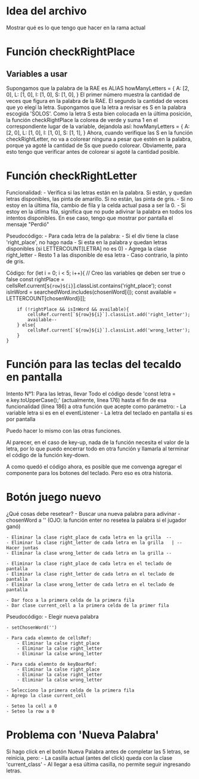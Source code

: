 # Idea del archivo
Mostrar qué es lo que tengo que hacer en la rama actual

# Función checkRightPlace

## Variables a usar
Supongamos que la palabra de la RAE es ALIAS
howManyLetters = {
    A: [2, 0],
    L: [1, 0],
    I: [1, 0],
    S: [1, 0],
}
El primer número muestra la cantidad de veces que figura en la palabra de la RAE. El segundo la cantidad de veces que yo elegí la letra. 
Supongamos que la letra a revisar es S en la palabra escogida 'SOLOS'. Como la letra S esta bien colocada en la última posición, la función checkRightPlace la colorea de verde y suma 1 en el correspondiente lugar de la variable, dejandola así:
howManyLetters = {
    A: [2, 0],
    L: [1, 0],
    I: [1, 0],
    S: [1, 1],
}
Ahora, cuando verifique las S en la función checkRightLetter, no va a colorear ninguna a pesar que estén en la palabra, porque ya agoté la cantidad de Ss que puedo colorear.
Obviamente, para esto tengo que verificar antes de colorear si agoté la cantidad posible.

# Función checkRightLetter
Funcionalidad:
    - Verifica si las letras están en la palabra. Si están, y quedan letras disponibles, las pinta de amarillo. Si no están, las pinta de gris.
    - Si no estoy en la última fila, cambio de fila y la celda actual pasa a ser la 0.
    - Si estoy en la útlima fila, significa que no pude adivinar la palabra en todos los intentos disponibles.
        En ese caso, tengo que mostrar por pantalla el mensaje "Perdió"

Pseudocódigo:
    - Para cada letra de la palabra:
        - Si el div tiene la clase 'right_place', no hago nada
        - Si esta en la palabra y quedan letras disponibles (si LETTERCOUNT[LETRA] no es 0)
            - Agrega la clase right_letter
            - Resto 1 a las disponible de esa letra
        - Caso contrario, la pinto de gris.
        
Código:
    for (let i = 0; i < 5; i++){
        // Creo las variables qe deben ser true o false
        const rightPlace = cellsRef.current[`${row}${i}`].classList.contains('right_place');
        const isInWord = searchedWord.includes(chosenWord[i]);
        const available = LETTERCOUNT[chosenWord[i]];

        if (!rightPlace && isInWord && available){
            cellsRef.current[`${row}${i}`].classList.add('right_letter');
            available--
        } else{
            cellsRef.current[`${row}${i}`].classList.add('wrong_letter');
        }
    }

# Función para las teclas del tecaldo en pantalla
Intento N°1:
Para las letras, llevar Todo el código desde 'const letra = e.key.toUpperCase();' (actualmente, línea 176) hasta el fin de esa funcionalidad (línea 186) a otra función que acepte como parámetro:
	- La variable letra si es en el eventListener
	- La letra del teclado en pantalla si es por pantalla

Puedo hacer lo mismo con las otras funciones.

Al parecer, en el caso de key-up, nada de la función necesita el valor de la letra, por lo que puedo encerrar todo en otra función y llamarla al terminar el código de la función key-down.


A como quedó el código ahora, es posible que me convenga agregar el componente para los botones del teclado. Pero eso es otra historia.


# Botón juego nuevo
¿Qué cosas debe resetear?
    - Buscar una nueva palabra para adivinar
    - chosenWord a '' (OJO: la función enter no resetea la palabra si el jugador ganó)

    - Eliminar la clase right_place de cada letra en la grilla  --
    - Eliminar la clase right_letter de cada letra en la grilla   | -- Hacer juntas
    - Eliminar la clase wrong_letter de cada letra en la grilla --

    - Eliminar la clase right_place de cada letra en el teclado de pantalla
    - Eliminar la clase right_letter de cada letra en el teclado de pantalla
    - Eliminar la clase wrong_letter de cada letra en el teclado de pantalla

    - Dar foco a la primera celda de la primera fila
    - Dar clase current_cell a la primera celda de la primer fila

Pseudocódigo:
    <!-- Momentaneamente, la nueva palabra será 'LUGAR'. Más adelante, será elegida aleatoriamente. -->
    - Elegir nueva palabra

    - setChosenWord('')

    - Para cada elemnto de cellsRef:
        - Eliminar la calse right_place
        - Eliminar la calse right_letter
        - Eliminar la calse wrong_letter
    
    - Para cada elemnto de keyBoarRef:
        - Eliminar la calse right_place
        - Eliminar la calse right_letter
        - Eliminar la calse wrong_letter

    - Selecciono la primera celda de la primera fila
    - Agrego la clase current_cell

    - Seteo la cell a 0
    - Seteo la row a 0


# Problema con 'Nueva Palabra'
Si hago click en el botón Nueva Palabra antes de completar las 5 letras, se reinicia, pero:
    - La casilla actual (antes del click) queda con la clase 'current_class'
    - Al llegar a esa última casilla, no permite seguir ingresando letras.
